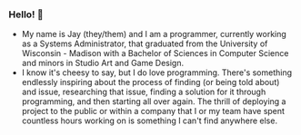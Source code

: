 ### Hello! 👋
- My name is Jay (they/them) and I am a programmer, currently working as a Systems Administrator, that graduated from the University of Wisconsin - Madison with a Bachelor of Sciences in Computer Science and minors in Studio Art and Game Design. 
- I know it's cheesy to say, but I do love programming. There's something endlessly inspiring about the process of finding (or being told about) and issue, researching that issue, finding a solution for it through programming, and then starting all over again. The thrill of deploying a project to the public or within a company that I or my team have spent countless hours working on is something I can't find anywhere else.
